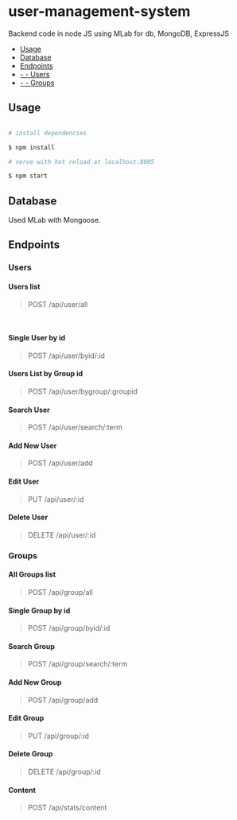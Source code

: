 
# user-management-system

Backend code in node JS using MLab for db, MongoDB, ExpressJS

 - [Usage](#usage)
 - [Database](#database)
 - [Endpoints](#endpoints)
 - [ - - Users](#users)
 - [ - - Groups](#groups)


## Usage


``` bash

# install dependencies

$ npm install

# serve with hot reload at localhost:8005

$ npm start

```



## Database

Used MLab with Mongoose. <br />



## Endpoints

### Users

#### Users list

> POST /api/user/all

<br />




#### Single User by id

> POST /api/user/byid/:id



#### Users List by Group id

> POST /api/user/bygroup/:groupid


#### Search User

> POST /api/user/search/:term





#### Add New User

> POST /api/user/add



#### Edit User

> PUT /api/user/:id


#### Delete User

> DELETE /api/user/:id

### Groups

#### All Groups list

> POST /api/group/all


#### Single Group by id

> POST /api/group/byid/:id

#### Search Group

> POST /api/group/search/:term


#### Add New Group

> POST /api/group/add



#### Edit Group

> PUT /api/group/:id



#### Delete Group

> DELETE /api/group/:id


#### Content

> POST /api/stats/content
